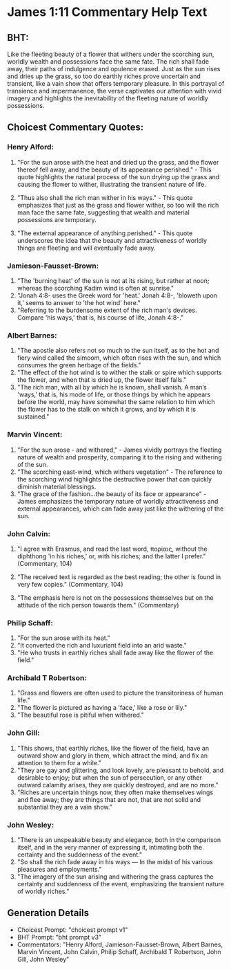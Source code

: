 # James 1:11 Commentary Help Text

## BHT:
Like the fleeting beauty of a flower that withers under the scorching sun, worldly wealth and possessions face the same fate. The rich shall fade away, their paths of indulgence and opulence erased. Just as the sun rises and dries up the grass, so too do earthly riches prove uncertain and transient, like a vain show that offers temporary pleasure. In this portrayal of transience and impermanence, the verse captivates our attention with vivid imagery and highlights the inevitability of the fleeting nature of worldly possessions.

## Choicest Commentary Quotes:
### Henry Alford:
1. "For the sun arose with the heat and dried up the grass, and the flower thereof fell away, and the beauty of its appearance perished." - This quote highlights the natural process of the sun drying up the grass and causing the flower to wither, illustrating the transient nature of life.

2. "Thus also shall the rich man wither in his ways." - This quote emphasizes that just as the grass and flower wither, so too will the rich man face the same fate, suggesting that wealth and material possessions are temporary.

3. "The external appearance of anything perished." - This quote underscores the idea that the beauty and attractiveness of worldly things are fleeting and will eventually fade away.

### Jamieson-Fausset-Brown:
1. "The 'burning heat' of the sun is not at its rising, but rather at noon; whereas the scorching Kadim wind is often at sunrise." 
2. "Jonah 4:8- uses the Greek word for 'heat.' Jonah 4:8-, 'bloweth upon it,' seems to answer to 'the hot wind' here."
3. "Referring to the burdensome extent of the rich man's devices. Compare 'his ways,' that is, his course of life, Jonah 4:8-."

### Albert Barnes:
1. "The apostle also refers not so much to the sun itself, as to the hot and fiery wind called the simoom, which often rises with the sun, and which consumes the green herbage of the fields." 
2. "The effect of the hot wind is to wither the stalk or spire which supports the flower, and when that is dried up, the flower itself falls." 
3. "The rich man, with all by which he is known, shall vanish. A man’s 'ways,' that is, his mode of life, or those things by which he appears before the world, may have somewhat the same relation to him which the flower has to the stalk on which it grows, and by which it is sustained."

### Marvin Vincent:
1. "For the sun arose - and withered," - James vividly portrays the fleeting nature of wealth and prosperity, comparing it to the rising and withering of the sun.
2. "The scorching east-wind, which withers vegetation" - The reference to the scorching wind highlights the destructive power that can quickly diminish material blessings.
3. "The grace of the fashion...the beauty of its face or appearance" - James emphasizes the temporary nature of worldly attractiveness and external appearances, which can fade away just like the withering of the sun.

### John Calvin:
1. "I agree with Erasmus, and read the last word, πορίαις, without the diphthong 'in his riches,' or, with his riches; and the latter I prefer." (Commentary, 104)

2. "The received text is regarded as the best reading; the other is found in very few copies." (Commentary, 104)

3. "The emphasis here is not on the possessions themselves but on the attitude of the rich person towards them." (Commentary)

### Philip Schaff:
1. "For the sun arose with its heat." 
2. "It converted the rich and luxuriant field into an arid waste." 
3. "He who trusts in earthly riches shall fade away like the flower of the field."

### Archibald T Robertson:
1. "Grass and flowers are often used to picture the transitoriness of human life." 
2. "The flower is pictured as having a 'face,' like a rose or lily." 
3. "The beautiful rose is pitiful when withered."

### John Gill:
1. "This shows, that earthly riches, like the flower of the field, have an outward show and glory in them, which attract the mind, and fix an attention to them for a while."
2. "They are gay and glittering, and look lovely, are pleasant to behold, and desirable to enjoy; but when the sun of persecution, or any other outward calamity arises, they are quickly destroyed, and are no more."
3. "Riches are uncertain things now, they often make themselves wings and flee away; they are things that are not, that are not solid and substantial they are a vain show."

### John Wesley:
1. "There is an unspeakable beauty and elegance, both in the comparison itself, and in the very manner of expressing it, intimating both the certainty and the suddenness of the event."
2. "So shall the rich fade away in his ways — In the midst of his various pleasures and employments."
3. "The imagery of the sun arising and withering the grass captures the certainty and suddenness of the event, emphasizing the transient nature of worldly riches."


## Generation Details
- Choicest Prompt: "choicest prompt v1"
- BHT Prompt: "bht prompt v3"
- Commentators: "Henry Alford, Jamieson-Fausset-Brown, Albert Barnes, Marvin Vincent, John Calvin, Philip Schaff, Archibald T Robertson, John Gill, John Wesley"
